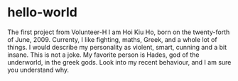 # hello-world
The first project from Volunteer-H
I am Hoi Kiu Ho, born on the twenty-forth of June, 2009.
Currenty, I like fighting, maths, Greek, and a whole lot of things.
I would describe my personality as violent, smart, cunning and a bit insane. 
This is not a joke. My favorite person is Hades, god of the underworld, in the greek gods. 
Look into my recent behaviour, and I am sure you understand why.
